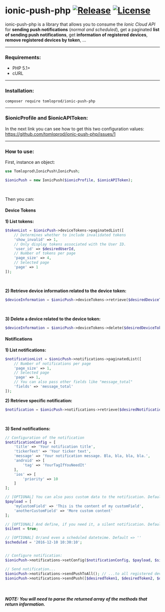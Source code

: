 # ionic-push-php [![Release](https://img.shields.io/github/release/tomloprod/ionic-push-php.svg)](https://github.com/tomloprod/ionic-push-php) [![License](https://img.shields.io/github/license/tomloprod/ionic-push-php.svg)](http://www.opensource.org/licenses/mit-license.php) 

ionic-push-php is a library that allows you to consume the *Ionic Cloud API* for **sending push notifications** (*normal and scheduled*), get a paginated **list of sending push notifications**,  get **information of registered devices**, **remove registered devices by token**, ...

---

### Requirements:

- PHP 5.1+
- cURL

---

### Installation:

    composer require tomloprod/ionic-push-php

---

### $ionicProfile and $ionicAPIToken:

In the next link you can see how to get this two configuration values: https://github.com/tomloprod/ionic-push-php/issues/1

---


### How to use:

First, instance an object:

```php
use Tomloprod\IonicPush\IonicPush;

$ionicPush = new IonicPush($ionicProfile, $ionicAPIToken);
```

<br>
 
Then you can:

#### Device Tokens

 **1) List tokens:**
```php
$tokenList = $ionicPush->deviceTokens->paginatedList([
    // Determines whether to include invalidated tokens
    'show_invalid' => 1,
    // Only display tokens associated with the User ID.
    'user_id' => $desiredUserId,
    // Number of tokens per page
    'page_size' => 4,
    // Selected page
    'page' => 1
]);
```

<br>

**2) Retrieve device information related to the device token:**
```php
$deviceInformation = $ionicPush->deviceTokens->retrieve($desiredDeviceToken);
```
 
<br>
 
**3) Delete a device related to the device token:**
```php
$deviceInformation = $ionicPush->deviceTokens->delete($desiredDeviceToken);
```

#### Notifications
 
**1) List notifications:**
```php
$notificationList = $ionicPush->notifications->paginatedList([
    // Number of notifications per page
    'page_size' => 1,
    // Selected page
    'page' => 1,
    // You can also pass other fields like "message_total"
    'fields' => 'message_total'
]);
```

**2) Retrieve specific notification:**
```php
$notification = $ionicPush->notifications->retrieve($desiredNotificationId);
```
 
<br>
 
**3) Send notifications:**
```php
// Configuration of the notification
$notificationConfig = [
    'title' => 'Your notification title',
    'tickerText' => 'Your ticker text',
    'message' => 'Your notification message. Bla, bla, bla, bla.',
    'android' => [
        'tag' => 'YourTagIfYouNeedIt'
    ],
    'ios' => [
        'priority' => 10
    ]
];

// [OPTIONAL] You can also pass custom data to the notification. Default => []
$payload = [ 
    'myCustomField' => 'This is the content of my customField',
    'anotherCustomField' => 'More custom content'
];

// [OPTIONAL] And define, if you need it, a silent notification. Default => false
$silent = true;

// [OPTIONAL] Or/and even a scheduled dateteime. Default => ''
$scheduled = '2016-12-10 10:30:10';


// Configure notification:
$ionicPush->notifications->setConfig($notificationConfig, $payload, $silent, $scheduled);

// Send notification...
$ionicPush->notifications->sendPushToAll(); // ...to all registered devices
$ionicPush->notifications->sendPush([$desiredToken1, $desiredToken2, $desiredToken3]); // ...to some devices
```

<br>
    
##### *NOTE: You will need to parse the returned array of the methods that return information.*
